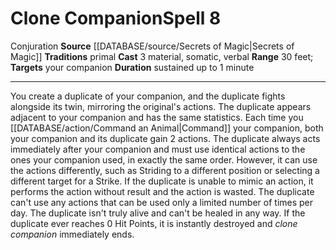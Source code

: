 ﻿---
actions: '[three-actions]'
component:
- Material
- Somatic
- Verbal
duration: sustained up to 1 minute
heighten_level: '8'
id: '885'
level: '8'
name: Clone Companion
range: 30 feet
rarity: Common
school: Conjuration
source: '[[DATABASE/source/Secrets of Magic|Secrets of Magic]]'
target: yourcompanion
tradition:
- Primal
trait:
- '[[DATABASE/trait/Conjuration|Conjuration]]'
type: Spell

---
# Clone Companion<span class="item-type">Spell 8</span>

<span class="item-trait">Conjuration</span>
**Source** [[DATABASE/source/Secrets of Magic|Secrets of Magic]] 
**Traditions** primal
**Cast** <span class="action-icon">3</span> material, somatic, verbal
**Range** 30 feet; **Targets** your companion
**Duration** sustained up to 1 minute

---
You create a duplicate of your companion, and the duplicate fights alongside its twin, mirroring the original's actions. The duplicate appears adjacent to your companion and has the same statistics.
 Each time you [[DATABASE/action/Command an Animal|Command]] your companion, both your companion and its duplicate gain 2 actions. The duplicate always acts immediately after your companion and must use identical actions to the ones your companion used, in exactly the same order. However, it can use the actions differently, such as Striding to a different position or selecting a different target for a Strike. If the duplicate is unable to mimic an action, it performs the action without result and the action is wasted. The duplicate can't use any actions that can be used only a limited number of times per day.
 The duplicate isn't truly alive and can't be healed in any way. If the duplicate ever reaches 0 Hit Points, it is instantly destroyed and _clone companion_ immediately ends.
